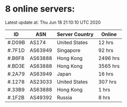 # 8 online servers:

Latest update at: Thu Jun 18 21:10:10 UTC 2020

| ID | ASN | Server Country | Online |
| -- | --- | -------------- | ------ |
| #.D09B | AS174 | United States | 12 hrs |
| #.7F1D | AS63949 | Singapore | 92 hrs |
| #.B6F8 | AS63888 | Hong Kong | 2496 hrs |
| #.BD3E | AS63888 | Hong Kong | 3565 hrs |
| #.2A79 | AS63949 | Japan | 16 hrs |
| #.1278 | AS23033 | United States | 307 hrs |
| #.33B9 | AS63888 | Hong Kong | 1 hrs |
| #.1F2B | AS49392 | Russia | 8 hrs |

